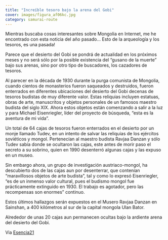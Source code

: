 ```yaml
---
title: "Increíble tesoro bajo la arena del Gobi"
cover: images/figura_af06kc.jpg
category: samurai-route
---
```


Mientras buscaba cosas interesantes sobre Mongolia en Internet, me he encontrado con esta noticia del año pasado… Esto de la arqueología y los tesoros, es una pasada!

Parece que el desierto del Gobi se pondrá de actualidad en los próximos meses y no será sólo por la posible existencia del “gusano de la muerte” bajo sus arenas, sino por otro tipo de buscadores, los cazadores de tesoros.

Al parecer en la década de 1930 durante la purga comunista de Mongolia, cuando cientos de monasterios fueron saqueados y destruidos, fueron enterrados en diferentes ubicaciones del desierto del Gobi decenas de tesoros budistas de muy diferente valor. Estas reliquias incluyen estatuas, obras de arte, manuscritos y objetos personales de un famosos maestro budista del siglo XIX. Ahora estos objetos están comenzando a salir a la luz y para Michael Eisenriegler, líder del proyecto de búsqueda, “esta es la aventura de mi vida”.

Un total de 64 cajas de tesoros fueron enterrados en el desierto por un monje llamado Tudev, en un intento de salvar las reliquias de los ejércitos soviéticos y mongol. Pertenecían al maestro budista Ravjaa Danzan y sólo Tudev sabía donde se ocultaron las cajas, este antes de morir paso el secreto a su sobrino, quien en 1990 desenterró algunas cajas y las expuso en un museo.

Sin embargo ahora, un grupo de investigación austriaco-mongol, ha descubierto dos de las cajas aun por desenterrar, que contenían “maravillosos objetos de arte budista”, tal y como lo expresó Eisenriegler, “es de un inmenso valor cultural, pues el budismo mongol fue prácticamente extinguido en 1930. El trabajo es agotador, pero las recompensas son enormes” continuo.

Estos últimos hallazgos serán expuestos en el Musero Ravjaa Danzan en Sainshan, a 400 kilómetros al sur de la capital mongola Ulan Bator.

Alrededor de unas 20 cajas aun permanecen ocultas bajo la ardiente arena del desierto del Gobi.

Via [Esencia21](http://esencia21.wordpress.com/2009/08/10/un-increible-tesoro-bajo-la-arena-del-desierto-del-gobi/)
